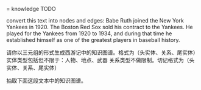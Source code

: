 = knowledge
TODO

convert this text into nodes and edges: Babe Ruth joined the New York Yankees in 1920. The Boston
Red Sox sold his contract to the Yankees. He played for the Yankees from 1920 to 1934, and during that time
he established himself as one of the greatest players in baseball history.



请你以三元组的形式生成西游记中的知识图谱。格式为（头实体、关系、尾实体）
实体类型包括但不限于：人物、地点、武器
关系类型不做限制。切记格式为（头实体、关系、尾实体）


抽取下面这段文本中的知识图谱。

